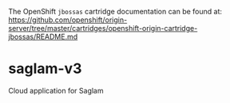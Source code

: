 The OpenShift `jbossas` cartridge documentation can be found at:
https://github.com/openshift/origin-server/tree/master/cartridges/openshift-origin-cartridge-jbossas/README.md

# saglam-v3
Cloud application for Saglam


